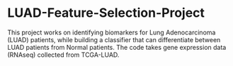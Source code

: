 # LUAD-Feature-Selection-Project
This project works on identifying biomarkers for Lung Adenocarcinoma (LUAD) patients, while building a classifier that can differentiate between LUAD patients from Normal patients. The code takes gene expression data (RNAseq) collected from TCGA-LUAD. 
